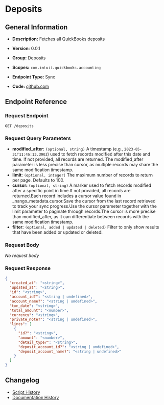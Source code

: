 <!-- BEGIN GENERATED CONTENT -->
# Deposits

## General Information

- **Description:** Fetches all QuickBooks deposits

- **Version:** 0.0.1
- **Group:** Deposits
- **Scopes:** `com.intuit.quickbooks.accounting`
- **Endpoint Type:** Sync
- **Code:** [github.com](https://github.com/NangoHQ/integration-templates/tree/main/integrations/quickbooks/syncs/deposits.ts)


## Endpoint Reference

### Request Endpoint

`GET /deposits`

### Request Query Parameters

- **modified_after:** `(optional, string)` A timestamp (e.g., `2023-05-31T11:46:13.390Z`) used to fetch records modified after this date and time. If not provided, all records are returned. The modified_after parameter is less precise than cursor, as multiple records may share the same modification timestamp.
- **limit:** `(optional, integer)` The maximum number of records to return per page. Defaults to 100.
- **cursor:** `(optional, string)` A marker used to fetch records modified after a specific point in time.If not provided, all records are returned.Each record includes a cursor value found in _nango_metadata.cursor.Save the cursor from the last record retrieved to track your sync progress.Use the cursor parameter together with the limit parameter to paginate through records.The cursor is more precise than modified_after, as it can differentiate between records with the same modification timestamp.
- **filter:** `(optional, added | updated | deleted)` Filter to only show results that have been added or updated or deleted.

### Request Body

_No request body_

### Request Response

```json
{
  "created_at": "<string>",
  "updated_at": "<string>",
  "id": "<string>",
  "account_id?": "<string | undefined>",
  "account_name?": "<string | undefined>",
  "txn_date": "<string>",
  "total_amount": "<number>",
  "currency": "<string>",
  "private_note?": "<string | undefined>",
  "lines": [
    {
      "id?": "<string>",
      "amount": "<number>",
      "detail_type?": "<string>",
      "deposit_account_id?": "<string | undefined>",
      "deposit_account_name?": "<string | undefined>"
    }
  ]
}
```

## Changelog

- [Script History](https://github.com/NangoHQ/integration-templates/commits/main/integrations/quickbooks/syncs/deposits.ts)
- [Documentation History](https://github.com/NangoHQ/integration-templates/commits/main/integrations/quickbooks/syncs/deposits.md)

<!-- END  GENERATED CONTENT -->

